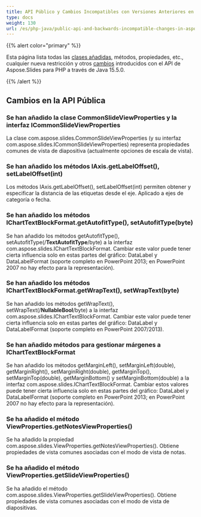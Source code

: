 ```yaml
---
title: API Público y Cambios Incompatibles con Versiones Anteriores en Aspose.Slides para PHP a través de Java 15.5.0
type: docs
weight: 130
url: /es/php-java/public-api-and-backwards-incompatible-changes-in-aspose-slides-for-java-15-5-0/
---
```


{{% alert color="primary" %}} 

Esta página lista todas las [clases añadidas](/slides/es/php-java/public-api-and-backwards-incompatible-changes-in-aspose-slides-for-java-15-5-0/), métodos, propiedades, etc., cualquier nueva restricción y otros [cambios](/slides/es/php-java/public-api-and-backwards-incompatible-changes-in-aspose-slides-for-java-15-5-0/) introducidos con el API de Aspose.Slides para PHP a través de Java 15.5.0.

{{% /alert %}} 
## **Cambios en la API Pública**
### **Se han añadido la clase CommonSlideViewProperties y la interfaz ICommonSlideViewProperties**
La clase com.aspose.slides.CommonSlideViewProperties (y su interfaz com.aspose.slides.ICommonSlideViewProperties) representa propiedades comunes de vista de diapositiva (actualmente opciones de escala de vista).
### **Se han añadido los métodos IAxis.getLabelOffset(), setLabelOffset(int)**
Los métodos IAxis.getLabelOffset(), setLabelOffset(int) permiten obtener y especificar la distancia de las etiquetas desde el eje. Aplicado a ejes de categoría o fecha.
### **Se han añadido los métodos IChartTextBlockFormat.getAutofitType(), setAutofitType(byte)**
Se han añadido los métodos getAutofitType(), setAutofitType(/**TextAutofitType**/byte) a la interfaz com.aspose.slides.IChartTextBlockFormat.
Cambiar este valor puede tener cierta influencia solo en estas partes del gráfico: DataLabel y DataLabelFormat (soporte completo en PowerPoint 2013; en PowerPoint 2007 no hay efecto para la representación).
### **Se han añadido los métodos IChartTextBlockFormat.getWrapText(), setWrapText(byte)**
Se han añadido los métodos getWrapText(), setWrapText(/**NullableBool**/byte) a la interfaz com.aspose.slides.IChartTextBlockFormat.
Cambiar este valor puede tener cierta influencia solo en estas partes del gráfico: DataLabel y DataLabelFormat (soporte completo en PowerPoint 2007/2013).
### **Se han añadido métodos para gestionar márgenes a IChartTextBlockFormat**
Se han añadido los métodos getMarginLeft(), setMarginLeft(double), getMarginRight(), setMarginRight(double), getMarginTop(), setMarginTop(double), getMarginBottom() y setMarginBottom(double) a la interfaz com.aspose.slides.IChartTextBlockFormat.
Cambiar estos valores puede tener cierta influencia solo en estas partes del gráfico: DataLabel y DataLabelFormat (soporte completo en PowerPoint 2013; en PowerPoint 2007 no hay efecto para la representación).
### **Se ha añadido el método ViewProperties.getNotesViewProperties()**
Se ha añadido la propiedad com.aspose.slides.ViewProperties.getNotesViewProperties(). Obtiene propiedades de vista comunes asociadas con el modo de vista de notas.
### **Se ha añadido el método ViewProperties.getSlideViewProperties()**
Se ha añadido el método com.aspose.slides.ViewProperties.getSlideViewProperties(). Obtiene propiedades de vista comunes asociadas con el modo de vista de diapositivas.